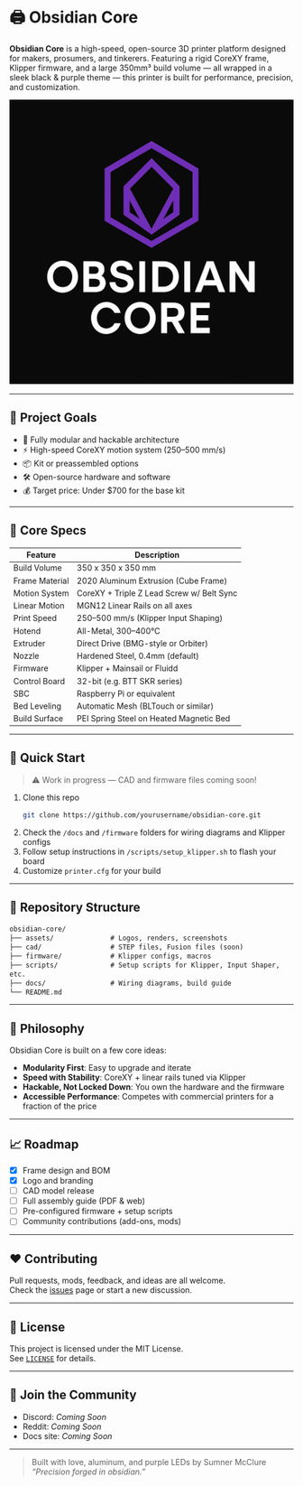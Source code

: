 # 🖨️ Obsidian Core

**Obsidian Core** is a high-speed, open-source 3D printer platform designed for makers, prosumers, and tinkerers. Featuring a rigid CoreXY frame, Klipper firmware, and a large 350mm³ build volume — all wrapped in a sleek black & purple theme — this printer is built for performance, precision, and customization.

![Obsidian Core Logo](./assets/logo.png)

---

## 🔧 Project Goals

- 🧩 Fully modular and hackable architecture
- ⚡ High-speed CoreXY motion system (250–500 mm/s)
- 📦 Kit or preassembled options
- 🛠️ Open-source hardware and software
- 💰 Target price: Under $700 for the base kit

---

## 📐 Core Specs

| Feature         | Description                              |
|----------------|------------------------------------------|
| Build Volume    | 350 x 350 x 350 mm                       |
| Frame Material  | 2020 Aluminum Extrusion (Cube Frame)     |
| Motion System   | CoreXY + Triple Z Lead Screw w/ Belt Sync |
| Linear Motion   | MGN12 Linear Rails on all axes           |
| Print Speed     | 250–500 mm/s (Klipper Input Shaping)     |
| Hotend          | All-Metal, 300–400°C                     |
| Extruder        | Direct Drive (BMG-style or Orbiter)      |
| Nozzle          | Hardened Steel, 0.4mm (default)          |
| Firmware        | Klipper + Mainsail or Fluidd             |
| Control Board   | 32-bit (e.g. BTT SKR series)             |
| SBC             | Raspberry Pi or equivalent               |
| Bed Leveling    | Automatic Mesh (BLTouch or similar)      |
| Build Surface   | PEI Spring Steel on Heated Magnetic Bed  |

---

## 🚀 Quick Start

> ⚠️ Work in progress — CAD and firmware files coming soon!

1. Clone this repo  
   ```bash
   git clone https://github.com/yourusername/obsidian-core.git
   ```
2. Check the `/docs` and `/firmware` folders for wiring diagrams and Klipper configs
3. Follow setup instructions in `/scripts/setup_klipper.sh` to flash your board
4. Customize `printer.cfg` for your build

---

## 📂 Repository Structure

```
obsidian-core/
├── assets/              # Logos, renders, screenshots
├── cad/                 # STEP files, Fusion files (soon)
├── firmware/            # Klipper configs, macros
├── scripts/             # Setup scripts for Klipper, Input Shaper, etc.
├── docs/                # Wiring diagrams, build guide
└── README.md
```

---

## 🧠 Philosophy

Obsidian Core is built on a few core ideas:

- **Modularity First**: Easy to upgrade and iterate
- **Speed with Stability**: CoreXY + linear rails tuned via Klipper
- **Hackable, Not Locked Down**: You own the hardware and the firmware
- **Accessible Performance**: Competes with commercial printers for a fraction of the price

---

## 📈 Roadmap

- [x] Frame design and BOM
- [x] Logo and branding
- [ ] CAD model release
- [ ] Full assembly guide (PDF & web)
- [ ] Pre-configured firmware + setup scripts
- [ ] Community contributions (add-ons, mods)

---

## ❤️ Contributing

Pull requests, mods, feedback, and ideas are all welcome.  
Check the [issues](https://github.com/yourusername/obsidian-core/issues) page or start a new discussion.

---

## 📝 License

This project is licensed under the MIT License.  
See [`LICENSE`](./LICENSE) for details.

---

## 💬 Join the Community

- Discord: _Coming Soon_
- Reddit: _Coming Soon_
- Docs site: _Coming Soon_

---

> Built with love, aluminum, and purple LEDs by Sumner McClure  
> _“Precision forged in obsidian.”_
